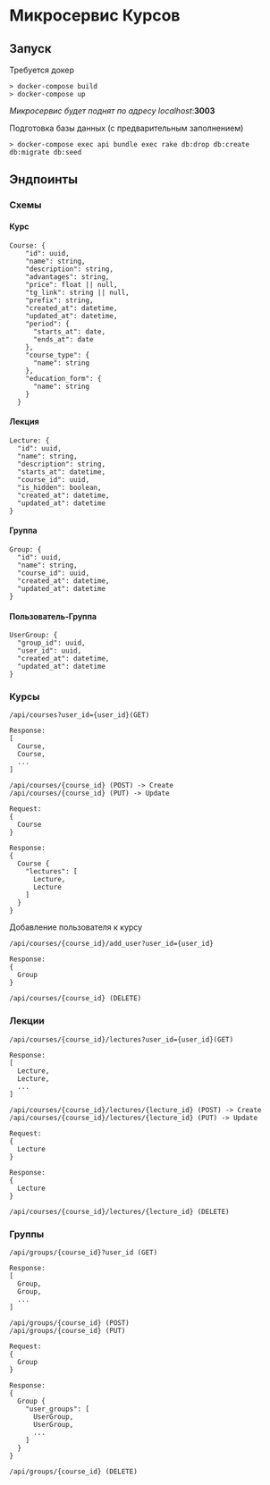 # Микросервис Курсов

## Запуск
Требуется докер
```
> docker-compose build 
> docker-compose up 
```

*Микросервис будет поднят по адресу localhost*:**3003**

Подготовка базы данных (с предварительным заполнением)
```
> docker-compose exec api bundle exec rake db:drop db:create db:migrate db:seed
```

## Эндпоинты

### Схемы

#### Курс
```
Course: {
    "id": uuid,
    "name": string,
    "description": string,
    "advantages": string,
    "price": float || null,
    "tg_link": string || null,
    "prefix": string,
    "created_at": datetime,
    "updated_at": datetime,
    "period": {
      "starts_at": date,
      "ends_at": date
    },
    "course_type": {
      "name": string
    },
    "education_form": {
      "name": string
    }
  } 
```

#### Лекция
```
Lecture: {
  "id": uuid,
  "name": string,
  "description": string,
  "starts_at": datetime,
  "course_id": uuid,
  "is_hidden": boolean,
  "created_at": datetime,
  "updated_at": datetime
}
```

#### Группа
```
Group: {
  "id": uuid,
  "name": string,
  "course_id": uuid,
  "created_at": datetime,
  "updated_at": datetime
}
```

#### Пользователь-Группа
```
UserGroup: {
  "group_id": uuid,
  "user_id": uuid,
  "created_at": datetime,
  "updated_at": datetime
}
```

### Курсы

```
/api/courses?user_id={user_id}(GET)

Response:
[
  Course,
  Course,
  ...
]
```

```
/api/courses/{course_id} (POST) -> Create
/api/courses/{course_id} (PUT) -> Update

Request: 
{
  Course
}

Response:
{
  Course {
    "lectures": [ 
      Lecture,
      Lecture
    ]
  }
}

```

Добавление пользователя к курсу
```
/api/courses/{course_id}/add_user?user_id={user_id}

Response:
{
  Group
}
```

```
/api/courses/{course_id} (DELETE)
```

### Лекции

```
/api/courses/{course_id}/lectures?user_id={user_id}(GET)

Response:
[
  Lecture,
  Lecture,
  ...
]
```

```
/api/courses/{course_id}/lectures/{lecture_id} (POST) -> Create
/api/courses/{course_id}/lectures/{lecture_id} (PUT) -> Update

Request: 
{
  Lecture
}

Response:
{
  Lecture
}

```

```
/api/courses/{course_id}/lectures/{lecture_id} (DELETE)
```

### Группы

```
/api/groups/{course_id}?user_id (GET)

Response:
[
  Group,
  Group,
  ...
]
```

```
/api/groups/{course_id} (POST)
/api/groups/{course_id} (PUT)

Request:
{
  Group
}

Response:
{
  Group {
    "user_groups": [
      UserGroup,
      UserGroup,
      ...
    ]
  }
}
```

```
/api/groups/{course_id} (DELETE)
```